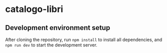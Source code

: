 # catalogo-libri

## Development environment setup

After cloning the repository, run `npm install` to install all dependencies, and
`npm run dev` to start the development server.
